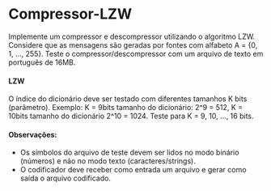 # Compressor-LZW

Implemente um compressor e descompressor utilizando o algoritmo LZW. Considere que as mensagens são geradas por fontes com alfabeto A = {0, 1, ..., 255}. Teste o compressor/descompressor com um arquivo de texto em português de 16MB.

#### LZW
O índice do dicionário deve ser testado com diferentes tamanhos K bits (parâmetro). Exemplo: K = 9bits tamanho do dicionário: 2^9 = 512, K = 10bits tamanho do dicionário 2^10 = 1024. Teste para K = 9, 10, ..., 16 bits.

#### Observações:
- Os símbolos do arquivo de teste devem ser lidos no modo binário (números) e não no modo texto (caracteres/strings).
- O codificador deve receber como entrada um arquivo e gerar como saída o arquivo codificado.
